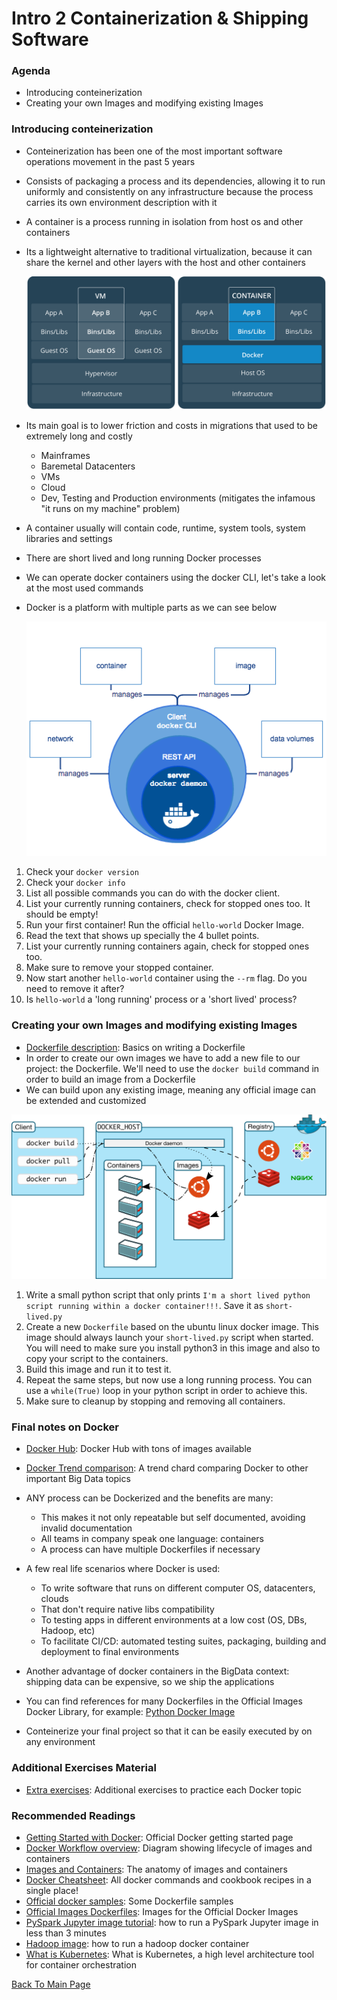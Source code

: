 # Intro 2 Containerization & Shipping Software

### Agenda
* Introducing conteinerization
* Creating your own Images and modifying existing Images

### Introducing conteinerization
* Conteinerization has been one of the most important software operations movement in the past 5 years
* Consists of packaging a process and its dependencies, allowing it to run uniformly and consistently on any infrastructure because the process carries its own environment description with it
* A container is a process running in isolation from host os and other containers
* Its a lightweight alternative to traditional virtualization, because it can share the kernel and other layers with the host and other containers

     ![](./docker-files/Container.png)
     
* Its main goal is to lower friction and costs in migrations that used to be extremely long and costly
  - Mainframes
  - Baremetal Datacenters
  - VMs
  - Cloud
  - Dev, Testing and Production environments (mitigates the infamous "it runs on my machine" problem)
* A container usually will contain code, runtime, system tools, system libraries and settings
* There are short lived and long running Docker processes  
* We can operate docker containers using the docker CLI, let's take a look at the most used commands
* Docker is a platform with multiple parts as we can see below

     ![](./docker-files/engine-components-flow.png)

1. Check your `docker version`
2. Check your `docker info`
3. List all possible commands you can do with the docker client.
4. List your currently running containers, check for stopped ones too. It should be empty!
5. Run your first container! Run the official `hello-world` Docker Image. 
6. Read the text that shows up specially the 4 bullet points.
7. List your currently running containers again, check for stopped ones too.
8. Make sure to remove your stopped container.
9. Now start another `hello-world` container using the `--rm` flag. Do you need to remove it after?
10. Is `hello-world` a 'long running' process or a 'short lived' process?

### Creating your own Images and modifying existing Images
* [Dockerfile description](https://docker-curriculum.com/#dockerfile): Basics on writing a Dockerfile
* In order to create our own images we have to add a new file to our project: the Dockerfile. We'll need to use the `docker build` command in order to build an image from a Dockerfile
* We can build upon any existing image, meaning any official image can be extended and customized 

![](./docker-files/architecture.svg)

1. Write a small python script that only prints `I'm a short lived python script running within a docker container!!!`. Save it as `short-lived.py`
2. Create a new `Dockerfile` based on the ubuntu linux docker image. This image should always launch your `short-lived.py` script when started. You will need to make sure you install python3 in this image and also to copy your script to the containers.
3. Build this image and run it to test it.
4. Repeat the same steps, but now use a long running process. You can use a `while(True)` loop in  your python script in order to achieve this.
5. Make sure to cleanup by stopping and removing all containers.

### Final notes on Docker

* [Docker Hub](https://hub.docker.com): Docker Hub with tons of images available
* [Docker Trend comparison](https://trends.google.com/trends/explore?date=today%205-y&geo=US&q=docker,big%20data,hadoop,machine%20learning): A trend chard comparing Docker to other important Big Data topics

* ANY process can be Dockerized and the benefits are many:
  - This makes it not only repeatable but self documented, avoiding invalid documentation
  - All teams in company speak one language: containers
  - A process can have multiple Dockerfiles if necessary
* A few real life scenarios where Docker is used:
  - To write software that runs on different computer OS, datacenters, clouds
  - That don't require native libs compatibility
  - To testing apps in different environments at a low cost (OS, DBs, Hadoop, etc)
  - To facilitate CI/CD: automated testing suites, packaging, building and deployment to final environments
* Another advantage of docker containers in the BigData context: shipping data can be expensive, so we ship the applications
* You can find references for many Dockerfiles in the Official Images Docker Library, for example: [Python Docker Image](https://github.com/docker-library/python)
* Conteinerize your final project so that it can be easily executed by on any environment

### Additional Exercises Material
* [Extra exercises](./4-docker-exercises.md): Additional exercises to practice each Docker topic

### Recommended Readings
* [Getting Started with Docker](https://docs.docker.com/get-started/): Official Docker getting started page
* [Docker Workflow overview](https://docs.docker.com/engine/docker-overview/): Diagram showing lifecycle of images and containers
* [Images and Containers](https://docs.docker.com/v17.09/engine/userguide/storagedriver/imagesandcontainers/): The anatomy of images and containers
* [Docker Cheatsheet](https://github.com/wsargent/docker-cheat-sheet): All docker commands and cookbook recipes in a single place!
* [Official docker samples](https://docs.docker.com/samples/): Some Dockerfile samples
* [Official Images Dockerfiles](https://github.com/docker-library/): Images for the Official Docker Images
* [PySpark Jupyter image tutorial](https://medium.com/@suci/running-pyspark-on-jupyter-notebook-with-docker-602b18ac4494): how to run a PySpark Jupyter image in less than 3 minutes
* [Hadoop image](https://hub.docker.com/r/sequenceiq/hadoop-docker/): how to run a hadoop docker container
* [What is Kubernetes](https://kubernetes.io/docs/concepts/overview/what-is-kubernetes/): What is Kubernetes, a high level architecture tool for container orchestration

[Back To Main Page](./index.md)